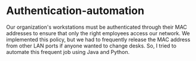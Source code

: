 # Authentication-automation
Our organization's workstations must be authenticated through their MAC addresses to ensure that only the right employees access our network. We implemented this policy, but we had to frequently release the MAC address from other LAN ports if anyone wanted to change desks. So, I tried to automate this frequent job using Java and Python.
